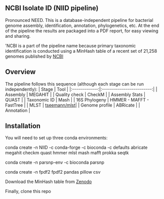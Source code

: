 ## NCBI Isolate ID (NIID pipeline)
Pronounced NEED. This is a database-independent pipeline for bacterial genome assembly, identification, annotation, phylogenetics, etc. At the end of the pipeline the results are packaged into a PDF report, for easy viewing and sharing.

'NCBI is a part of the pipeline name because primary taxonomic identification is conducted using a MinHash table of a recent set of 21,258 genomes published by [NCBI](https://ncbiinsights.ncbi.nlm.nih.gov/2025/01/14/updated-bacterial-and-archaeal-reference-genome-collection-2/)

## Overview
The pipeline follows this sequence (although each stage can be run independently):
| Stage        | Tool                       |
|:-------------:|:-------------------------:|
| Assembly       | MEGAHIT                  |
| Quality check  | CheckM                   |
| Assembly Stats | QUAST                    |
| Taxonomic ID   | Mash                     |
| 16S Phylogeny  | HMMER - MAFFT - FastTree |
| MLST           | [tseemann/mlst](https://github.com/tseemann/mlst/tree/master)|
| Genome profile | ABRicate                 |
| Annotation     |
## Installation
You will need to set up three conda environments:

conda create -n NIID -c conda-forge -c bioconda -c defaults abricate megahit checkm quast hmmer mlst mash mafft prokka seqtk

conda create -n parsnp-env -c bioconda parsnp

conda create -n fpdf2 fpdf2 pandas pillow csv

Download the MinHash table from [Zenodo](https://zenodo.org/records/15871983)

Finally, clone this repo



